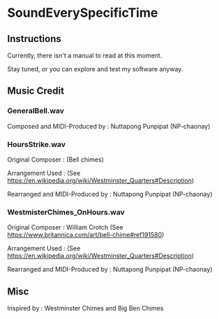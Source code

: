 # SoundEverySpecificTime
## Instructions
Currently, there isn't a manual to read at this moment.

Stay tuned, or you can explore and test my software anyway.

## Music Credit
### GeneralBell.wav

Composed and MIDI-Produced by : Nuttapong Punpipat (NP-chaonay)

### HoursStrike.wav

Original Composer : (Bell chimes)

Arrangement Used : (See https://en.wikipedia.org/wiki/Westminster_Quarters#Description)

Rearranged and MIDI-Produced by : Nuttapong Punpipat (NP-chaonay)

### WestmisterChimes_OnHours.wav

Original Composer : William Crotch (See https://www.britannica.com/art/bell-chime#ref191580)

Arrangement Used : (See https://en.wikipedia.org/wiki/Westminster_Quarters#Description)

Rearranged and MIDI-Produced by : Nuttapong Punpipat (NP-chaonay)

## Misc
Inspired by : Westminster Chimes and Big Ben Chimes
